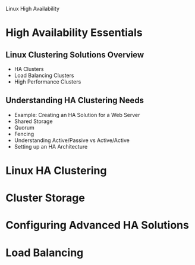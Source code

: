 Linux High Availability 

# High Availability Essentials
## Linux Clustering Solutions Overview

+ HA Clusters 
+ Load Balancing Clusters
+ High Performance Clusters

## Understanding HA Clustering Needs

+ Example: Creating an HA Solution for a Web Server
+ Shared Storage
+ Quorum
+ Fencing
+ Understanding Active/Passive vs Active/Active
+ Setting up an HA Architecture

# Linux HA Clustering
# Cluster Storage
# Configuring Advanced HA Solutions
# Load Balancing

